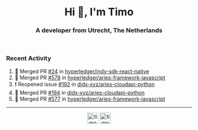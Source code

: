 <h1 align="center">Hi 👋, I'm Timo</h1>
<h3 align="center">A developer from Utrecht, The Netherlands</h3>
<br/>
<!-- https://github.com/rahuldkjain/github-profile-readme-generator --!>

<!--  <p align="left"><img src="https://github-readme-stats.vercel.app/api?username=timoglastra&show_icons=true&count_private=true&" alt="timoglastra" /></p> --!>

<!--
Github language stats
<p align="left"><img src="https://github-readme-stats.vercel.app/api/top-langs/?username=timoglastra&layout=compact" alt="timoglastra" /><p>
-->

<!-- Codestats language stats -->
<!-- <p align="left"><img src="https://codestats-readme.vercel.app/api/top-langs/?username=timoglastra&layout=compact&language_count=12" alt="timoglastra" /><p>    --!>
  
<h3>Recent Activity</h3>

<!--START_SECTION:activity-->
1. 🎉 Merged PR [#24](https://github.com/hyperledger/indy-sdk-react-native/pull/24) in [hyperledger/indy-sdk-react-native](https://github.com/hyperledger/indy-sdk-react-native)
2. 🎉 Merged PR [#578](https://github.com/hyperledger/aries-framework-javascript/pull/578) in [hyperledger/aries-framework-javascript](https://github.com/hyperledger/aries-framework-javascript)
3. ❗️ Reopened issue [#192](https://github.com/didx-xyz/aries-cloudapi-python/issues/192) in [didx-xyz/aries-cloudapi-python](https://github.com/didx-xyz/aries-cloudapi-python)
4. 🎉 Merged PR [#194](https://github.com/didx-xyz/aries-cloudapi-python/pull/194) in [didx-xyz/aries-cloudapi-python](https://github.com/didx-xyz/aries-cloudapi-python)
5. 🎉 Merged PR [#577](https://github.com/hyperledger/aries-framework-javascript/pull/577) in [hyperledger/aries-framework-javascript](https://github.com/hyperledger/aries-framework-javascript)
<!--END_SECTION:activity-->

---

<p align="center">
<a href="https://twitter.com/timoglastra" target="blank"><img align="center" src="https://cdn.jsdelivr.net/npm/simple-icons@3.0.1/icons/twitter.svg" alt="timoglastra" height="30" width="30" /></a>
<a href="https://linkedin.com/in/timoglastra" target="blank"><img align="center" src="https://cdn.jsdelivr.net/npm/simple-icons@3.0.1/icons/linkedin.svg" alt="timoglastra" height="30" width="30" /></a>
</p>



